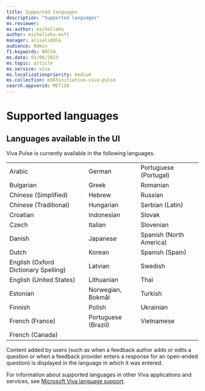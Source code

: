 ```yaml
---
title: Supported languages
description: "Supported languages"
ms.reviewer: 
ms.author: michellehu
author: michellehu-msft
manager: alisaliddle
audience: Admin
f1.keywords: NOCSH
ms.date: 03/08/2023
ms.topic: article
ms.service: viva
ms.localizationpriority: medium
ms.collection: m365initiative-viva-pulse  
search.appverid: MET150
---
```


# Supported languages

## Languages available in the UI

Viva Pulse is currently available in the following languages.

|   |   |  |
|---|---|---|
| Arabic | German | Portuguese (Portugal) |
| Bulgarian | Greek | Romanian |
| Chinese (Simplified) | Hebrew | Russian |
| Chinese (Traditional) | Hungarian | Serbian (Latin) |
| Croatian | Indonesian | Slovak |
| Czech | Italian | Slovenian |
| Danish | Japanese | Spanish (North America) |
| Dutch | Korean | Spanish (Spain) |
| English (Oxford Dictionary Spelling) | Latvian | Swedish |
| English (United States) | Lithuanian | Thai |
| Estonian | Norwegian, Bokmål | Turkish |
| Finnish | Polish | Ukrainian |
| French (France) | Portuguese (Brazil) | Vietnamese |
| French (Canada) | |

Content added by users (such as when a feedback author adds or edits a question or when a feedback provider enters a response for an open-ended question) is displayed in the language in which it was entered.

For information about supported languages in other Viva applications and services, see [Microsoft Viva language support](/viva/viva-language-support).